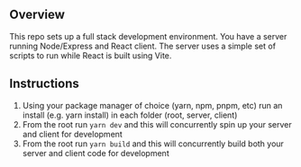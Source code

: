 ## Overview

This repo sets up a full stack development environment. You have a server running Node/Express and React client. The server uses a simple set of scripts to run while React is built using Vite.

## Instructions

1. Using your package manager of choice (yarn, npm, pnpm, etc) run an install (e.g. yarn install) in each folder (root, server, client)
2. From the root run `yarn dev` and this will concurrently spin up your server and client for development
3. From the root run `yarn build` and this will concurrently build both your server and client code for development
